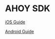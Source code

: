 # AHOY SDK

[iOS Guide](https://github.com/ianlin/ahoy-sdk-doc/blob/master/ios.md)

[Android Guide](https://github.com/ianlin/ahoy-sdk-doc/blob/master/android.md)
